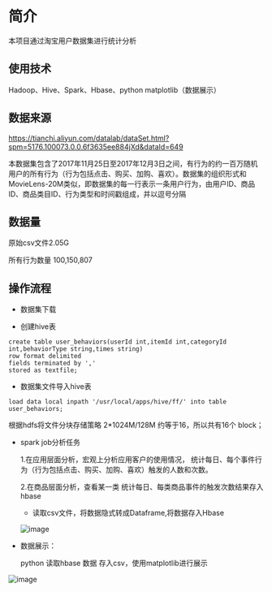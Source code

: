# 简介
本项目通过淘宝用户数据集进行统计分析

## 使用技术
Hadoop、Hive、Spark、Hbase、python matplotlib（数据展示）

## 数据来源
https://tianchi.aliyun.com/datalab/dataSet.html?spm=5176.100073.0.0.6f3635ee884jXd&dataId=649

本数据集包含了2017年11月25日至2017年12月3日之间，有行为的约一百万随机用户的所有行为（行为包括点击、购买、加购、喜欢）。数据集的组织形式和MovieLens-20M类似，即数据集的每一行表示一条用户行为，由用户ID、商品ID、商品类目ID、行为类型和时间戳组成，并以逗号分隔

## 数据量
原始csv文件2.05G

所有行为数量 100,150,807

## 操作流程
- 数据集下载

- 创建hive表
```
create table user_behaviors(userId int,itemId int,categoryId int,behaviorType string,times string)
row format delimited
fields terminated by ','
stored as textfile;
```
- 数据集文件导入hive表
```
load data local inpath '/usr/local/apps/hive/ff/' into table user_behaviors;
```

根据hdfs将文件分块存储策略 2*1024M/128M 约等于16，所以共有16个 block；

- spark job分析任务
  
  1.在应用层面分析，宏观上分析应用客户的使用情况， 统计每日、每个事件行为（行为包括点击、购买、加购、喜欢）触发的人数和次数。
 
  2.在商品层面分析，查看某一类 统计每日、每类商品事件的触发次数结果存入hbase

  - 读取csv文件，将数据隐式转成Dataframe,将数据存入Hbase
  
  
  
  ![image](https://github.com/JiyangM/Taobao-user-behavior/blob/master/image/euev.png)
  
  
- 数据展示：
  
  python 读取hbase 数据 存入csv，使用matplotlib进行展示
 
 ![image](https://github.com/JiyangM/Taobao-user-behavior/blob/master/image/top10category.png)
